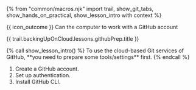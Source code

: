 {% from "common/macros.njk" import trail, show_git_tabs, show_hands_on_practical, show_lesson_intro with context %}

<span id="prereqs"></span>

<span id="outcomes">{{ icon_outcome }} Can the computer to work with a GitHub account</span>

<span id="title">{{ trail.backingUpOnCloud.lessons.githubPrep.title }}</span>

<div id="body">
{% call show_lesson_intro() %}
To use the cloud-based Git services of GitHub, **you need to prepare some tools/settings** first.
{% endcall %}

1. Create a GitHub account.
1. Set up authentication.
1. Install GitHub CLI.

</div>

<div id="extras">
</div>
